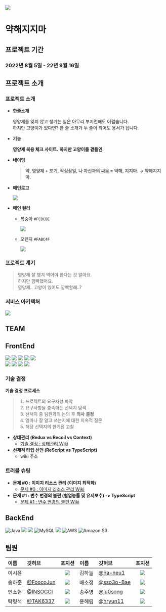 [![](https://lh6.googleusercontent.com/tAc1AUaOr_vvrct-cxED6ouKPWsEj1wWhR-u45Gc4MbDreZAguikZqpLQDbenLlHOGpcseSwPP3heE0YzrZQlcojP6yE2h45i-iCjMT3ub7Z5ZSDMw5ytqM7xvBT_b33yw=w4996)](https://docs.google.com/forms/d/e/1FAIpQLScJdPn8S2gt6h3kHaHvV2mC-g9kR017yAT2kzWKLcVyQgaCPA/viewform)


# 약해지지마

## 프로젝트 기간
### 2022년 8월 5일 - 22년 9월 16일

## 프로젝트 소개
### 프로젝트 소개
- **한줄소개**
    
    영양제를 잊지 않고 챙기는 일은 아무리 부지런해도 어렵습니다.<br/>
    하지만 고양이가 있다면? 한 줄 소개가 두 줄이 되어도 용서가 됩니다.


- **기능**

  **영양제 복용 체크 사이트.**
  **하지만 고양이를 곁들인.**
  
- **네이밍**
  >**약, 영양제 + 포기, 작심삼일, 나 자신과의 싸움 = 약해, 지지마. → 약해지지마.**

- **메인로고**

    ![](https://www.notion.so/image/https%3A%2F%2Fs3-us-west-2.amazonaws.com%2Fsecure.notion-static.com%2F76033580-4796-4157-8622-ad2761f0712f%2FUntitled.png?table=block&id=e47dfade-c731-4f04-8d52-7059b707e62d&spaceId=1be52488-8341-41f7-9e7a-1ca0cb106a74&width=2000&userId=fe00f85b-4d3a-4f47-b7b3-438729231f22&cache=v2)

- **메인 컬러**
  - 복숭아 `#FCDCBE`
  
    ![](https://www.notion.so/image/https%3A%2F%2Fs3-us-west-2.amazonaws.com%2Fsecure.notion-static.com%2Ff4693421-fee4-4e07-bbe0-240cc9b52540%2FUntitled.png?table=block&id=3b3e6ecb-7c6e-4fa1-ae40-381a04c453c9&spaceId=1be52488-8341-41f7-9e7a-1ca0cb106a74&width=1920&userId=fe00f85b-4d3a-4f47-b7b3-438729231f22&cache=v2)
    
  - 오렌지 `#FABC4F`
  
    ![](https://www.notion.so/image/https%3A%2F%2Fs3-us-west-2.amazonaws.com%2Fsecure.notion-static.com%2F8c285a78-3d8b-4f30-b0c5-292fe608c034%2FUntitled.png?table=block&id=b8ae5d75-6fdc-41d9-a148-3e85b211234c&spaceId=1be52488-8341-41f7-9e7a-1ca0cb106a74&width=1920&userId=fe00f85b-4d3a-4f47-b7b3-438729231f22&cache=v2)

### 프로젝트 계기
  > 영양제 잘 챙겨 먹어야 한다는 것 알아요.<br/>
  > 하지만 깜빡했어요.<br/>
  > 영양제.. 고양이 있어도 깜빡할래..?

### 서비스 아키텍처
![](https://www.notion.so/image/https%3A%2F%2Fs3-us-west-2.amazonaws.com%2Fsecure.notion-static.com%2Fb60b4da2-7ad9-44b1-a8f2-ba6949892116%2FUntitled.png?table=block&id=6e4ade1b-1fff-4386-ab92-b84f262d98fc&spaceId=1be52488-8341-41f7-9e7a-1ca0cb106a74&width=2000&userId=fe00f85b-4d3a-4f47-b7b3-438729231f22&cache=v2)

## TEAM

## FrontEnd
![](https://img.shields.io/badge/Visual%20Studio%20Code-007ACC.svg?&style=for-the-badge&logo=Visual%20Studio%20Code&logoColor=white)
![](https://img.shields.io/badge/React-61DAFB.svg?&style=for-the-badge&logo=React&logoColor=white)
![](https://img.shields.io/badge/TypeScript-3178C6.svg?&style=for-the-badge&logo=TypeScript&logoColor=white)
![](https://img.shields.io/badge/Amazon%20S3-569A31?style=for-the-badge&logo=Amazon%20S3&logoColor=white)
![](https://img.shields.io/badge/GitHub%20Actions-2088FF.svg?&style=for-the-badge&logo=GitHub%20Actions&logoColor=white)<br/>
![](https://img.shields.io/badge/Redux-764ABC.svg?&style=for-the-badge&logo=Redux&logoColor=white)
![](https://img.shields.io/badge/Axios-5A29E4.svg?&style=for-the-badge&logo=Axios&logoColor=white)
![](https://img.shields.io/badge/styled%20components-DB7093.svg?&style=for-the-badge&logo=styled%20components&logoColor=white)
![](https://img.shields.io/badge/Burger%20King-D62300.svg?&style=for-the-badge&logo=Burger%20King&logoColor=white)

### 기술 결정
**기술 결정 프로세스**<br/>

> 1. 프로젝트의 요구사항 파악
> 2. 요구사항을 충족하는 선택지 탐색
> 3. 선택지 중 팀원과의 논의 후 **의사 결정**
> 4. 얼마나 잘 알고 쓰는지에 대한 지속적 질문<br/>
> 5. 해당 선택지의 한계점 고찰

- **상태관리 (Redux vs Recoil vs Context)**
  - [기술 결정 : 상태관리 Wiki](https://github.com/finalproject-hanghae/.github/wiki/%EA%B8%B0%EC%88%A0-%EA%B2%B0%EC%A0%95-:-%EC%83%81%ED%83%9C%EA%B4%80%EB%A6%AC)
- **선제적 타입 선언 (ReScript vs TypeScript)**
  - wiki 주소

### 트러블 슈팅
- **문제 #0 : 이미지 리소스 관리 (이미지 최적화)**
  - [문제 #0 : 이미지 리소스 관리 Wiki](https://github.com/finalproject-hanghae/.github/wiki/%EB%AC%B8%EC%A0%9C-%230-:-%EC%9D%B4%EB%AF%B8%EC%A7%80-%EB%A6%AC%EC%86%8C%EC%8A%A4-%EA%B4%80%EB%A6%AC)
- **문제 #1 : 변수 변경의 불편 (협업능률 및 유지보수) -> TypeScript**
  - [문제 #1 : 변수 변경의 불편 Wiki](https://github.com/finalproject-hanghae/.github/wiki/%EB%AC%B8%EC%A0%9C-%231-:-%EB%B3%80%EC%88%98-%EB%B3%80%EA%B2%BD%EC%9D%98-%EB%B6%88%ED%8E%B8)

## BackEnd
![Java](https://img.shields.io/badge/java-%23ED8B00.svg?style=for-the-badge&logo=java&logoColor=white)
<img src="https://img.shields.io/badge/springboot-6DB33F?style=for-the-badge&logo=springboot&logoColor=white">
![](https://img.shields.io/badge/Spring-6DB33F.svg?&style=for-the-badge&logo=Spring&logoColor=white)
![MySQL](https://img.shields.io/badge/mysql-%2300f.svg?style=for-the-badge&logo=mysql&logoColor=white) 
![](https://img.shields.io/badge/IntelliJ%20IDEA-000000.svg?&style=for-the-badge&logo=IntelliJ%20IDEA&logoColor=white)
![AWS](https://img.shields.io/badge/AWS-%23FF9900.svg?style=for-the-badge&logo=amazon-aws&logoColor=white)
<img alt="Amazon S3" src="https://img.shields.io/badge/Amazon S3-569A31?style=for-the-badge&logo=Amazon S3&logoColor=white">







## 팀원
| 이름  | 깃허브 | 포지션 | 이름  | 깃허브 | 포지션 |
|:----------|:----------|:----------:|:----------|:----------|:----------:|
| 이시윤 | |![](https://img.shields.io/badge/-%EB%94%94%EC%9E%90%EC%9D%B4%EB%84%88-green)| 김하늘 | [@ha-neu1](https://github.com/ha-neu1) |![](https://img.shields.io/badge/-BE-red)|
| 송하준 | [@FoocoJun](https://github.com/FoocoJun) |![](https://img.shields.io/badge/-FE-blue)| 배소정 | [@sso3o-Bae](https://github.com/sso3o-Bae) |![](https://img.shields.io/badge/-BE-red)|
| 인소현 | [@INSOCCI](https://github.com/INSOCCI) |![](https://img.shields.io/badge/-FE-blue)| 송주영 | [@ju0song](https://github.com/ju0song) |![](https://img.shields.io/badge/-BE-red)|
| 탁형석 | [@TAK6337](https://github.com/TAK6337) |![](https://img.shields.io/badge/-FE-blue)| 윤혜림 | [@hryun11](https://github.com/hryun11) |![](https://img.shields.io/badge/-BE-red)|

